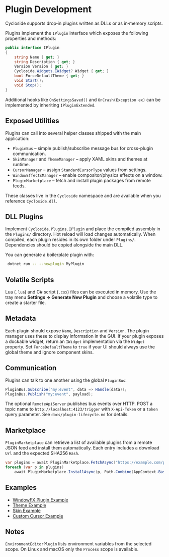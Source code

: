# Plugin Development

Cycloside supports drop‑in plugins written as DLLs or as in‑memory scripts.

Plugins implement the `IPlugin` interface which exposes the following
properties and methods:

```csharp
public interface IPlugin
{
    string Name { get; }
    string Description { get; }
    Version Version { get; }
    Cycloside.Widgets.IWidget? Widget { get; }
    bool ForceDefaultTheme { get; }
    void Start();
    void Stop();
}
```

Additional hooks like `OnSettingsSaved()` and `OnCrash(Exception ex)` can be
implemented by inheriting `IPluginExtended`.

## Exposed Utilities

Plugins can call into several helper classes shipped with the main application:

- `PluginBus` – simple publish/subscribe message bus for cross-plugin
  communication.
- `SkinManager` and `ThemeManager` – apply XAML skins and themes at runtime.
- `CursorManager` – assign `StandardCursorType` values from settings.
- `WindowEffectsManager` – enable compositor/physics effects on a window.
- `PluginMarketplace` – fetch and install plugin packages from remote feeds.

These classes live in the `Cycloside` namespace and are available when you
reference `Cycloside.dll`.

## DLL Plugins

Implement `Cycloside.Plugins.IPlugin` and place the compiled assembly in the `Plugins/` directory. Hot reload will load changes automatically.
When compiled, each plugin resides in its own folder under `Plugins/`.
Dependencies should be copied alongside the main DLL.

You can generate a boilerplate plugin with:
```bash
 dotnet run -- --newplugin MyPlugin
```

## Volatile Scripts

Lua (`.lua`) and C# script (`.csx`) files can be executed in memory. Use the tray menu **Settings → Generate New Plugin** and choose a volatile type to create a starter file.

## Metadata

Each plugin should expose `Name`, `Description` and `Version`. The plugin manager uses these to display information in the GUI.
If your plugin exposes a dockable widget, return an `IWidget` implementation via
the `Widget` property. Set `ForceDefaultTheme` to `true` if your UI should always
use the global theme and ignore component skins.

## Communication

Plugins can talk to one another using the global `PluginBus`:

```csharp
PluginBus.Subscribe("my:event", data => Handle(data));
PluginBus.Publish("my:event", payload);
```

The optional `RemoteApiServer` publishes bus events over HTTP. POST a topic name
to `http://localhost:4123/trigger` with `X-Api-Token` or a `token` query
parameter. See `docs/plugin-lifecycle.md` for details.

## Marketplace

`PluginMarketplace` can retrieve a list of available plugins from a remote JSON feed and
install them automatically. Each entry includes a download `Url` and the expected
SHA256 `Hash`.

```csharp
var plugins = await PluginMarketplace.FetchAsync("https://example.com/plugins.json");
foreach (var p in plugins)
    await PluginMarketplace.InstallAsync(p, Path.Combine(AppContext.BaseDirectory, "Plugins"));
```

## Examples

- [WindowFX Plugin Example](examples/windowfx-plugin-example.md)
- [Theme Example](examples/theme-example.md)
- [Skin Example](examples/skin-example.md)
- [Custom Cursor Example](examples/custom-cursor-example.md)

## Notes

`EnvironmentEditorPlugin` lists environment variables from the selected scope.
On Linux and macOS only the `Process` scope is available.

